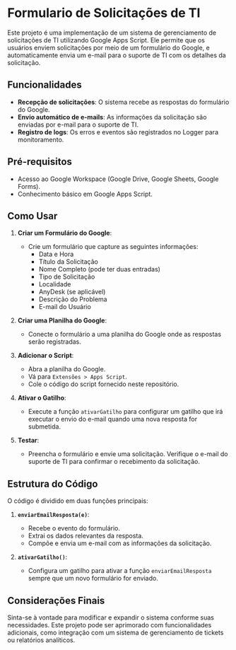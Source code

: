 # Formulario de Solicitações de TI

Este projeto é uma implementação de um sistema de gerenciamento de solicitações de TI utilizando Google Apps Script. Ele permite que os usuários enviem solicitações por meio de um formulário do Google, e automaticamente envia um e-mail para o suporte de TI com os detalhes da solicitação.

## Funcionalidades

- **Recepção de solicitações**: O sistema recebe as respostas do formulário do Google.
- **Envio automático de e-mails**: As informações da solicitação são enviadas por e-mail para o suporte de TI.
- **Registro de logs**: Os erros e eventos são registrados no Logger para monitoramento.

## Pré-requisitos

- Acesso ao Google Workspace (Google Drive, Google Sheets, Google Forms).
- Conhecimento básico em Google Apps Script.

## Como Usar

1. **Criar um Formulário do Google**:
   - Crie um formulário que capture as seguintes informações:
     - Data e Hora
     - Título da Solicitação
     - Nome Completo (pode ter duas entradas)
     - Tipo de Solicitação
     - Localidade
     - AnyDesk (se aplicável)
     - Descrição do Problema
     - E-mail do Usuário

2. **Criar uma Planilha do Google**:
   - Conecte o formulário a uma planilha do Google onde as respostas serão registradas.

3. **Adicionar o Script**:
   - Abra a planilha do Google.
   - Vá para `Extensões > Apps Script`.
   - Cole o código do script fornecido neste repositório.

4. **Ativar o Gatilho**:
   - Execute a função `ativarGatilho` para configurar um gatilho que irá executar o envio do e-mail quando uma nova resposta for submetida.

5. **Testar**:
   - Preencha o formulário e envie uma solicitação. Verifique o e-mail do suporte de TI para confirmar o recebimento da solicitação.

## Estrutura do Código

O código é dividido em duas funções principais:

1. **`enviarEmailResposta(e)`**:
   - Recebe o evento do formulário.
   - Extrai os dados relevantes da resposta.
   - Compõe e envia um e-mail com as informações da solicitação.

2. **`ativarGatilho()`**:
   - Configura um gatilho para ativar a função `enviarEmailResposta` sempre que um novo formulário for enviado.

## Considerações Finais

Sinta-se à vontade para modificar e expandir o sistema conforme suas necessidades. Este projeto pode ser aprimorado com funcionalidades adicionais, como integração com um sistema de gerenciamento de tickets ou relatórios analíticos.

